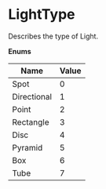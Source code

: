 # LightType

Describes the type of Light.

**Enums**

Name | Value
--- | ---
Spot | 0
Directional | 1
Point | 2
Rectangle | 3
Disc | 4
Pyramid | 5
Box | 6
Tube | 7